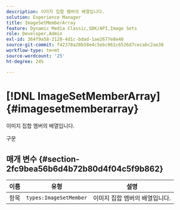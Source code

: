 ```yaml
---
description: 이미지 집합 멤버의 배열입니다.
solution: Experience Manager
title: ImageSetMemberArray
feature: Dynamic Media Classic,SDK/API,Image Sets
role: Developer,Admin
exl-id: 364f9a58-2128-4d1c-bdad-1ae2677e8e48
source-git-commit: f42378a20b58e4c5ebc961c6526d7cecabc2ae38
workflow-type: tm+mt
source-wordcount: '25'
ht-degree: 24%

---
```


# [!DNL ImageSetMemberArray]{#imagesetmemberarray}

이미지 집합 멤버의 배열입니다.

구문

## 매개 변수 {#section-2fc9bea56b6d4b72b80d4f04c5f9b862}

| 이름 | 유형 | 설명 |
|---|---|---|
| 항목 | `types:ImageSetMember` | 이미지 집합 멤버의 배열입니다. |
